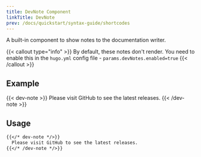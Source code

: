 ```yaml
---
title: DevNote Component
linkTitle: DevNote
prev: /docs/quickstart/syntax-guide/shortcodes
---
```


A built-in component to show notes to the documentation writer.

{{< callout type="info" >}}
By default, these notes don't render.
You need to enable this in the `hugo.yml` config file - `params.devNotes.enabled=true`
{{< /callout >}}

## Example

{{< dev-note >}}
Please visit GitHub to see the latest releases.
{{< /dev-note >}}

## Usage

```markdown
{{</* dev-note */>}}
  Please visit GitHub to see the latest releases.
{{</* /dev-note */>}}
```
